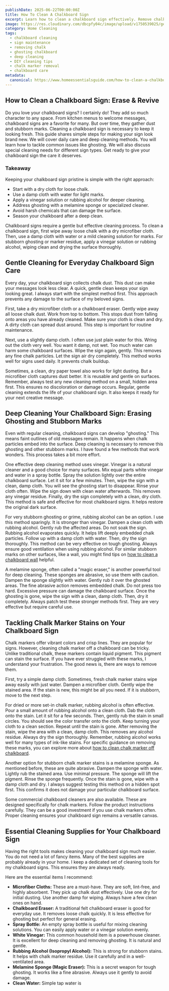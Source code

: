 ```yaml
---
publishDate: 2025-06-22T00:00:00Z
title: How To Clean A Chalkboard Sign
excerpt: Learn how to clean a chalkboard sign effectively. Remove chalk dust, ghosting, and marker stains. Restore your sign's original charm with our simple tips.
image: https://res.cloudinary.com/dbcpfy04c/image/upload/v1750539025/generated_image_1750539025_j5ucsq.webp
category: Home Cleaning
tags:
  - chalkboard cleaning
  - sign maintenance
  - removing chalk
  - ghosting chalkboard
  - deep cleaning
  - DIY cleaning tips
  - chalk marker removal
  - chalkboard care
metadata:
  canonical: https://www.homeessentialsguide.com/how-to-clean-a-chalkboard-sign
---
```


## How to Clean a Chalkboard Sign: Erase & Revive

Do you love your chalkboard signs? I certainly do! They add so much character to any space. From kitchen menus to welcome messages, chalkboard signs are a favorite for many. But over time, they gather dust and stubborn marks. Cleaning a chalkboard sign is necessary to keep it looking fresh. This guide shares simple steps for making your sign look brand new. We will cover daily care and deep cleaning methods. You will learn how to tackle common issues like ghosting. We will also discuss special cleaning needs for different sign types. Get ready to give your chalkboard sign the care it deserves.

### Takeaway

Keeping your chalkboard sign pristine is simple with the right approach:
*   Start with a dry cloth for loose chalk.
*   Use a damp cloth with water for light marks.
*   Apply a vinegar solution or rubbing alcohol for deeper cleaning.
*   Address ghosting with a melamine sponge or specialized cleaner.
*   Avoid harsh chemicals that can damage the surface.
*   Season your chalkboard after a deep clean.

Chalkboard signs require a gentle but effective cleaning process. To clean a chalkboard sign, first wipe away loose chalk with a dry microfiber cloth. Then, use a damp cloth with water or a mild cleaning solution for marks. For stubborn ghosting or marker residue, apply a vinegar solution or rubbing alcohol, wiping clean and drying the surface thoroughly.

## Gentle Cleaning for Everyday Chalkboard Sign Care

Every day, your chalkboard sign collects chalk dust. This dust can make your messages look less clear. A quick, gentle clean keeps your sign looking great. I always start with the simplest method first. This approach prevents any damage to the surface of my beloved signs.

First, take a dry microfiber cloth or a chalkboard eraser. Gently wipe away all loose chalk dust. Work from top to bottom. This stops dust from falling onto areas you have already cleaned. Make sure your cloth is clean and dry. A dirty cloth can spread dust around. This step is important for routine maintenance.

Next, use a slightly damp cloth. I often use just plain water for this. Wring out the cloth very well. You want it damp, not wet. Too much water can harm some chalkboard surfaces. Wipe the sign again, gently. This removes any fine chalk particles. Let the sign air dry completely. This method works well for signs used daily. It prevents chalk buildup.

Sometimes, a clean, dry paper towel also works for light dusting. But a microfiber cloth captures dust better. It is reusable and gentle on surfaces. Remember, always test any new cleaning method on a small, hidden area first. This ensures no discoloration or damage occurs. Regular, gentle cleaning extends the life of your chalkboard sign. It also keeps it ready for your next creative message.

## Deep Cleaning Your Chalkboard Sign: Erasing Ghosting and Stubborn Marks

Even with regular cleaning, chalkboard signs can develop "ghosting." This means faint outlines of old messages remain. It happens when chalk particles embed into the surface. Deep cleaning is necessary to remove this ghosting and other stubborn marks. I have found a few methods that work wonders. This process takes a bit more effort.

One effective deep cleaning method uses vinegar. Vinegar is a natural cleaner and a good choice for many surfaces. Mix equal parts white vinegar and water in a spray bottle. Spray the solution lightly over the entire chalkboard surface. Let it sit for a few minutes. Then, wipe the sign with a clean, damp cloth. You will see the ghosting start to disappear. Rinse your cloth often. Wipe the sign down with clean water afterwards. This removes any vinegar residue. Finally, dry the sign completely with a clean, dry cloth. This method is safe and effective for most chalkboard signs. It helps restore the original dark surface.

For very stubborn ghosting or grime, rubbing alcohol can be an option. I use this method sparingly. It is stronger than vinegar. Dampen a clean cloth with rubbing alcohol. Gently rub the affected areas. Do not soak the sign. Rubbing alcohol evaporates quickly. It helps lift deeply embedded chalk particles. Follow up with a damp cloth with water. Then, dry the sign thoroughly. This method can be very effective on tough ghosting. Always ensure good ventilation when using rubbing alcohol. For similar stubborn marks on other surfaces, like a wall, you might find tips on [how to clean a chalkboard wall](https://homeessentialsguide.com/how-to-clean-a-chalkboard-wall) helpful.

A melamine sponge, often called a "magic eraser," is another powerful tool for deep cleaning. These sponges are abrasive, so use them with caution. Dampen the sponge slightly with water. Gently rub it over the ghosted areas. The fine abrasive action removes embedded chalk. Do not press too hard. Excessive pressure can damage the chalkboard surface. Once the ghosting is gone, wipe the sign with a clean, damp cloth. Then, dry it completely. Always patch test these stronger methods first. They are very effective but require careful use.

## Tackling Chalk Marker Stains on Your Chalkboard Sign

Chalk markers offer vibrant colors and crisp lines. They are popular for signs. However, cleaning chalk marker off a chalkboard can be tricky. Unlike traditional chalk, these markers contain liquid pigment. This pigment can stain the surface. If you have ever struggled with these marks, I understand your frustration. The good news is, there are ways to remove them.

First, try a simple damp cloth. Sometimes, fresh chalk marker stains wipe away easily with just water. Dampen a microfiber cloth. Gently wipe the stained area. If the stain is new, this might be all you need. If it is stubborn, move to the next step.

For dried or more set-in chalk marker, rubbing alcohol is often effective. Pour a small amount of rubbing alcohol onto a clean cloth. Dab the cloth onto the stain. Let it sit for a few seconds. Then, gently rub the stain in small circles. You should see the color transfer onto the cloth. Keep turning your cloth to a clean section. Repeat until the stain is gone. After removing the stain, wipe the area with a clean, damp cloth. This removes any alcohol residue. Always dry the sign thoroughly. Remember, rubbing alcohol works well for many types of ink-like stains. For specific guidance on removing these marks, you can explore more about [how to clean chalk marker off chalkboard](https://homeessentialsguide.com/how-to-clean-chalk-marker-off-chalkboard).

Another option for stubborn chalk marker stains is a melamine sponge. As mentioned before, these are quite abrasive. Dampen the sponge with water. Lightly rub the stained area. Use minimal pressure. The sponge will lift the pigment. Rinse the sponge frequently. Once the stain is gone, wipe with a damp cloth and dry. I always suggest testing this method on a hidden spot first. This confirms it does not damage your particular chalkboard surface.

Some commercial chalkboard cleaners are also available. These are designed specifically for chalk markers. Follow the product instructions carefully. They can be a good investment if you use chalk markers often. Proper cleaning ensures your chalkboard sign remains a versatile canvas.

## Essential Cleaning Supplies for Your Chalkboard Sign

Having the right tools makes cleaning your chalkboard sign much easier. You do not need a lot of fancy items. Many of the best supplies are probably already in your home. I keep a dedicated set of cleaning tools for my chalkboard signs. This ensures they are always ready.

Here are the essential items I recommend:

*   **Microfiber Cloths:** These are a must-have. They are soft, lint-free, and highly absorbent. They pick up chalk dust effectively. Use one dry for initial dusting. Use another damp for wiping. Always have a few clean ones on hand.
*   **Chalkboard Eraser:** A traditional felt chalkboard eraser is good for everyday use. It removes loose chalk quickly. It is less effective for ghosting but perfect for general erasing.
*   **Spray Bottle:** An empty spray bottle is useful for mixing cleaning solutions. You can easily apply water or a vinegar solution evenly.
*   **White Vinegar:** This common household item is a powerhouse cleaner. It is excellent for deep cleaning and removing ghosting. It is natural and gentle.
*   **Rubbing Alcohol (Isopropyl Alcohol):** This is strong for stubborn stains. It helps with chalk marker residue. Use it carefully and in a well-ventilated area.
*   **Melamine Sponge (Magic Eraser):** This is a secret weapon for tough ghosting. It works like a fine abrasive. Always use it gently to avoid damage.
*   **Clean Water:** Simple tap water is